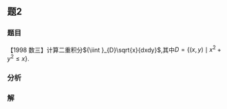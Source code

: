 ## 题2
### 题目
【1998 数三】计算二重积分${\iint }_{D}\sqrt{x}{dxdy}$,其中$D = \{  {( {x, y})  \mid  {x}^{2} + {y}^{2} \leq  x}\}$.
### 分析

### 解